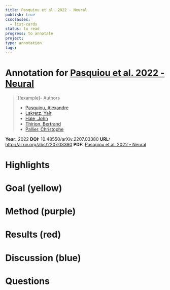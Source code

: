 ```yaml
---
title: Pasquiou et al. 2022 - Neural
publish: true
cssclasses:
  - list-cards
status: to read
progress: to annotate
project:
type: annotation
tags:
---
```

# Annotation for [Pasquiou et al. 2022 - Neural](Papers/References/Pasquiou%20et%20al.%202022%20-%20Neural)

> [!example]- Authors
> - [Pasquiou, Alexandre](Papers/People/Pasquiou%20Alexandre)
> - [Lakretz, Yair](Papers/People/Lakretz%20Yair)
> - [Hale, John](Papers/People/Hale%20John)
> - [Thirion, Bertrand](Papers/People/Thirion%20Bertrand)
> - [Pallier, Christophe](Papers/People/Pallier%20Christophe)

**Year:** 2022
**DOI:** 10.48550/arXiv.2207.03380
**URL:** http://arxiv.org/abs/2207.03380
**PDF:** [Pasquiou et al. 2022 - Neural](Papers/PDFs/Pasquiou%20et%20al.%202022%20-%20Neural%20Language%20Models%20are%20not%20Born%20Equal%20to%20Fit%20Brain%20Data%20but%20Training%20Helps.pdf)

# Highlights


# Goal (yellow)


# Method (purple)


# Results (red)


# Discussion (blue)


# Questions

